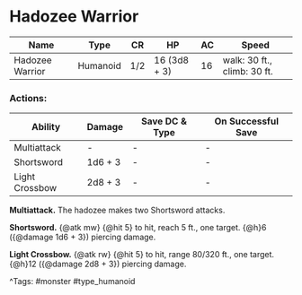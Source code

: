 # Hadozee Warrior

| Name | Type | CR | HP | AC | Speed |
|------|------|----|----|----|-------|
| Hadozee Warrior | Humanoid | 1/2 | 16 (3d8 + 3) | 16 | walk: 30 ft., climb: 30 ft. |

### Actions:

| Ability | Damage | Save DC & Type | On Successful Save |
|---------|--------|----------------|--------------------|
| Multiattack | - | - | - |
| Shortsword | 1d6 + 3 | - | - |
| Light Crossbow | 2d8 + 3 | - | - |


**Multiattack.** The hadozee makes two Shortsword attacks.

**Shortsword.** {@atk mw} {@hit 5} to hit, reach 5 ft., one target. {@h}6 ({@damage 1d6 + 3}) piercing damage.

**Light Crossbow.** {@atk rw} {@hit 5} to hit, range 80/320 ft., one target. {@h}12 ({@damage 2d8 + 3}) piercing damage.

^Tags: #monster #type_humanoid